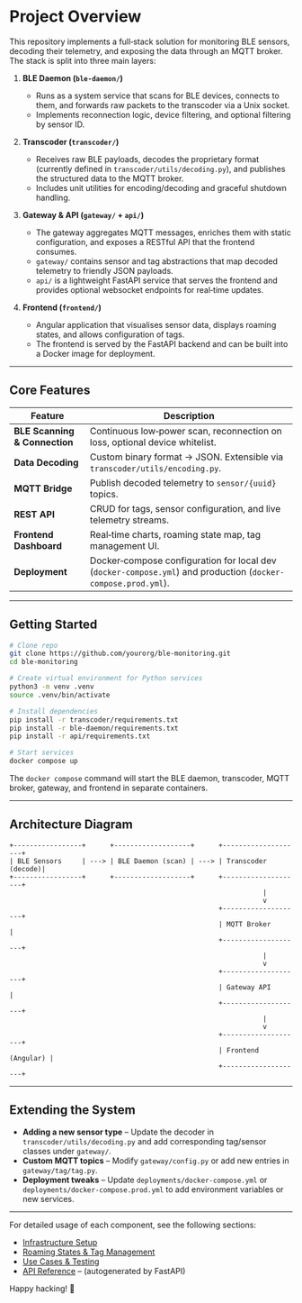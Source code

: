 # Project Overview

This repository implements a full‑stack solution for monitoring BLE sensors, decoding their telemetry, and exposing the data through an MQTT broker.  
The stack is split into three main layers:

1. **BLE Daemon (`ble-daemon/`)**  
   - Runs as a system service that scans for BLE devices, connects to them, and forwards raw packets to the transcoder via a Unix socket.  
   - Implements reconnection logic, device filtering, and optional filtering by sensor ID.

2. **Transcoder (`transcoder/`)**  
   - Receives raw BLE payloads, decodes the proprietary format (currently defined in `transcoder/utils/decoding.py`), and publishes the structured data to the MQTT broker.  
   - Includes unit utilities for encoding/decoding and graceful shutdown handling.

3. **Gateway & API (`gateway/` + `api/`)**  
   - The gateway aggregates MQTT messages, enriches them with static configuration, and exposes a RESTful API that the frontend consumes.  
   - `gateway/` contains sensor and tag abstractions that map decoded telemetry to friendly JSON payloads.  
   - `api/` is a lightweight FastAPI service that serves the frontend and provides optional websocket endpoints for real‑time updates.

4. **Frontend (`frontend/`)**  
   - Angular application that visualises sensor data, displays roaming states, and allows configuration of tags.  
   - The frontend is served by the FastAPI backend and can be built into a Docker image for deployment.

---

## Core Features

| Feature | Description |
|---------|-------------|
| **BLE Scanning & Connection** | Continuous low‑power scan, reconnection on loss, optional device whitelist. |
| **Data Decoding** | Custom binary format → JSON. Extensible via `transcoder/utils/encoding.py`. |
| **MQTT Bridge** | Publish decoded telemetry to `sensor/{uuid}` topics. |
| **REST API** | CRUD for tags, sensor configuration, and live telemetry streams. |
| **Frontend Dashboard** | Real‑time charts, roaming state map, tag management UI. |
| **Deployment** | Docker‑compose configuration for local dev (`docker-compose.yml`) and production (`docker-compose.prod.yml`). |

---

## Getting Started

```bash
# Clone repo
git clone https://github.com/yourorg/ble-monitoring.git
cd ble-monitoring

# Create virtual environment for Python services
python3 -m venv .venv
source .venv/bin/activate

# Install dependencies
pip install -r transcoder/requirements.txt
pip install -r ble-daemon/requirements.txt
pip install -r api/requirements.txt

# Start services
docker compose up
```

The `docker compose` command will start the BLE daemon, transcoder, MQTT broker, gateway, and frontend in separate containers.

---

## Architecture Diagram

```
+-----------------+      +-------------------+      +--------------------+
| BLE Sensors     | ---> | BLE Daemon (scan) | ---> | Transcoder (decode)|
+-----------------+      +-------------------+      +--------------------+
                                                               |
                                                               v
                                                    +--------------------+
                                                    | MQTT Broker        |
                                                    +--------------------+
                                                               |
                                                               v
                                                    +--------------------+
                                                    | Gateway API        |
                                                    +--------------------+
                                                               |
                                                               v
                                                    +--------------------+
                                                    | Frontend (Angular) |
                                                    +--------------------+
```

---

## Extending the System

- **Adding a new sensor type** – Update the decoder in `transcoder/utils/decoding.py` and add corresponding tag/sensor classes under `gateway/`.  
- **Custom MQTT topics** – Modify `gateway/config.py` or add new entries in `gateway/tag/tag.py`.  
- **Deployment tweaks** – Update `deployments/docker-compose.yml` or `deployments/docker-compose.prod.yml` to add environment variables or new services.

---

For detailed usage of each component, see the following sections:

- [Infrastructure Setup](infrastructure.md)  
- [Roaming States & Tag Management](roaming_states.md)  
- [Use Cases & Testing](use_cases_and_testing.md)  
- [API Reference](api/api.py) – (autogenerated by FastAPI)

Happy hacking! 🎉



